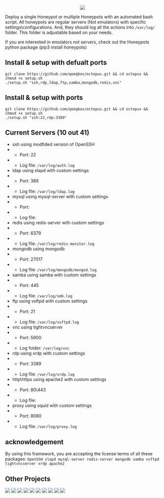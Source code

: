 <p align="center"> <img src="https://raw.githubusercontent.com/qeeqbox/octopus/main/readme/octopus.png"></p>

Deploy a single Honeypot or multiple Honeypots with an automated bash script. All honeypots are regular servers (Not emulators) with specific settings\configurations. And, they should log all the actions into `/var/log/` folder. This folder is adjustable based on your needs.

If you are interested in emulators not servers, check out the Honeypots python package (pip3 install honeypots)

## Install & setup with defualt ports
```
git clone https://github.com/qeeqbox/octopus.git && cd octopus && chmod +x setup.sh
./setup.sh "ssh,rdp,ldap,ftp,samba,mongodb,redis,vnc"
```

## Install & setup with ports
```
git clone https://github.com/qeeqbox/octopus.git && cd octopus && chmod +x setup.sh
./setup.sh "ssh:22,rdp:3389"
```

## Current Servers (10 out 41)
- ssh using modfided version of OpenSSH
- - Port: 22
- - Log file: `/var/log/auth.log`
- ldap using slapd with custom settings
- - Port: 389
- - Log file: `/var/log/ldap.log`
- mysql using mysql-server with custom settings
- - Port: 
- - Log file: 
- redis using redis-server with custom settings
- - Port: 6379
- - Log file: `/var/log/redis-monitor.log`
- mongodb using mongodb
- - Port: 27017
- - Log file: `/var/log/mongodb/mongod.log`
- samba using samba with custom settings
- - Port: 445
- - Log file: `/var/log/smb.log`
- ftp using vsftpd with custom settings
- - Port: 21
- - Log file: `/var/log/vsftpd.log`
- vnc using tightvncserver
- - Port: 5900
- - Log folder: `/var/log/vnc`
- rdp using xrdp with custom settings
- - Port: 3389
- - Log file: `/var/log/xrdp.log`
- http\https using apache2 with custom settings
- - Port: 80\443
- - Log file:
- proxy using squid with custom settings
- - Port: 8080
- - Log file: `/var/log/proxy.log`

## acknowledgement
By using this framework, you are accepting the license terms of all these packages: `OpenSSH slapd mysql-server redis-server mongodb samba vsftpd tightvncserver xrdp apache2`

## Other Projects
[![](https://github.com/qeeqbox/.github/blob/main/data/social-analyzer.png)](https://github.com/qeeqbox/social-analyzer) [![](https://github.com/qeeqbox/.github/blob/main/data/analyzer.png)](https://github.com/qeeqbox/analyzer) [![](https://github.com/qeeqbox/.github/blob/main/data/chameleon.png)](https://github.com/qeeqbox/chameleon) [![](https://github.com/qeeqbox/.github/blob/main/data/osint.png)](https://github.com/qeeqbox/osint) [![](https://github.com/qeeqbox/.github/blob/main/data/url-sandbox.png)](https://github.com/qeeqbox/url-sandbox) [![](https://github.com/qeeqbox/.github/blob/main/data/mitre-visualizer.png)](https://github.com/qeeqbox/mitre-visualizer) [![](https://github.com/qeeqbox/.github/blob/main/data/woodpecker.png)](https://github.com/qeeqbox/woodpecker) [![](https://github.com/qeeqbox/.github/blob/main/data/docker-images.png)](https://github.com/qeeqbox/docker-images) [![](https://github.com/qeeqbox/.github/blob/main/data/seahorse.png)](https://github.com/qeeqbox/seahorse) [![](https://github.com/qeeqbox/.github/blob/main/data/rhino.png)](https://github.com/qeeqbox/rhino)
